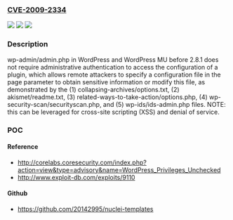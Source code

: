 ### [CVE-2009-2334](https://cve.mitre.org/cgi-bin/cvename.cgi?name=CVE-2009-2334)
![](https://img.shields.io/static/v1?label=Product&message=n%2Fa&color=blue)
![](https://img.shields.io/static/v1?label=Version&message=n%2Fa&color=blue)
![](https://img.shields.io/static/v1?label=Vulnerability&message=n%2Fa&color=brighgreen)

### Description

wp-admin/admin.php in WordPress and WordPress MU before 2.8.1 does not require administrative authentication to access the configuration of a plugin, which allows remote attackers to specify a configuration file in the page parameter to obtain sensitive information or modify this file, as demonstrated by the (1) collapsing-archives/options.txt, (2) akismet/readme.txt, (3) related-ways-to-take-action/options.php, (4) wp-security-scan/securityscan.php, and (5) wp-ids/ids-admin.php files. NOTE: this can be leveraged for cross-site scripting (XSS) and denial of service.

### POC

#### Reference
- http://corelabs.coresecurity.com/index.php?action=view&type=advisory&name=WordPress_Privileges_Unchecked
- http://www.exploit-db.com/exploits/9110

#### Github
- https://github.com/20142995/nuclei-templates

